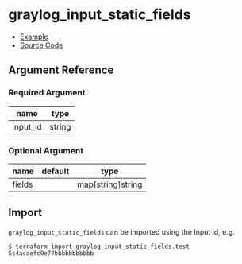 # graylog_input_static_fields

* [Example](https://github.com/terraform-provider-graylog/terraform-provider-graylog/blob/master/examples/v0.12/input.tf)
* [Source Code](https://github.com/terraform-provider-graylog/terraform-provider-graylog/blob/master/graylog/resource/system/input/staticfield/resource.go)

## Argument Reference

### Required Argument

name | type
--- | ---
input_id | string

### Optional Argument

name | default | type
--- | --- | ---
fields | | map[string]string

## Import

`graylog_input_static_fields` can be imported using the Input id, e.g.

```console
$ terraform import graylog_input_static_fields.test 5c4acaefc9e77bbbbbbbbbbb
```
